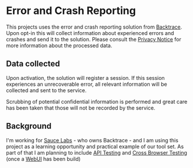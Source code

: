 # Error and Crash Reporting

This projects uses the error and crash reporting solution from [Backtrace](https://backtrace.io/). Upon opt-in this will collect information about experienced errors and crashes and send it to the solution. Please consult the [Privacy Notice](https://saucelabs.com/privacy-policy) for more information about the processed data.

## Data collected

Upon activation, the solution will register a session. If this session experiences an unrecoverable error, all relevant information will be collected and sent to the service.

Scrubbing of potential confidential information is performed and great care has been taken that those will not be recorded by the service.

## Background

I'm working for [Sauce Labs](https://saucelabs.com/) - who owns Backtrace - and I am using this project as a learning opportunity and practical example of our tool set. As part of that I am planning to include [API Testing](https://saucelabs.com/platform/api-testing) and [Cross Browser Testing](https://saucelabs.com/platform/cross-browser-testing) (once a [WebUI](https://github.com/steilerDev/icloud-photos-sync/issues/120) has been build)

